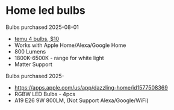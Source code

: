 # Home led bulbs

Bulbs purchased 2025-08-01

- [temu 4 bulbs, $10](https://www.temu.com/4-pack--smart-rgbtw-bulb-smart-light-bulbs-work-with--home--google-home--a19-color-changing-light-bulbs-2-4ghz-wifi-music-synchronized-lighting-suitable-for-christmas-halloween-atmosphere-g-601099678179988.html)
- Works with Apple Home/Alexa/Google Home
- 800 Lumens
- 1800K-6500K - range for white light
- Matter Support

Bulbs purchased 2025-

- https://apps.apple.com/us/app/dazzling-home/id1577508369
- RGBW LED Bulbs - 4pcs
- A19 E26 9W 800LM, (Not Support Alexa/Google/WiFi)
